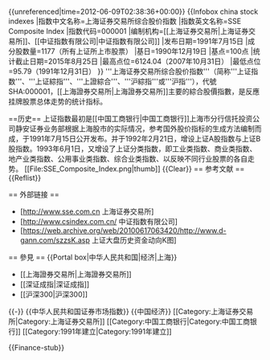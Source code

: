 {{unreferenced|time=2012-06-09T02:38:36+00:00}}
{{Infobox china stock indexes
|指数中文名称=上海证券交易所综合股价指数
|指数英文名称=SSE Composite Index
|指数代码=000001
|编制机构=[[上海证券交易所|上海证券交易所]]、[[中证指数有限公司|中证指数有限公司]]
|发布日期=1991年7月15日
|成分股数量=1177（所有上证所上市股票）
|基日=1990年12月19日
|基点=100点
|统计截止日期=2015年8月25日
|最高点位=6124.04（2007年10月31日）
|最低点位=95.79（1991年12月31日）
}}
'''上海证券交易所综合股价指数'''（简称'''上证指数'''、'''上证綜指'''、'''上證綜合'''、'''沪綜指'''或'''沪指'''），代號SHA:000001，[[上海證券交易所|上海證券交易所]]主要的綜合股價指數，是反應挂牌股票总体走势的统计指标。

==历史==
上证指数最初是[[中国工商银行|中国工商银行]]上海市分行信托投资公司静安证券业务部根据上海股市的实际情况，参考国外股价指标的生成方法编制而成，于1991年7月15日公开发布。并于1992年2月21日，增设上证A股指数与上证B股指数。1993年6月1日，又增设了上证分类指数，即工业类指数、商业类指数、地产业类指数、公用事业类指数、综合业类指数、以反映不同行业股票的各自走势。
[[File:SSE_Composite_Index.png|thumb]]
{{Clear}}
== 参考文献 ==
{{Reflist}}

== 外部链接 ==
* [http://www.sse.com.cn 上海证券交易所]
* [http://www.csindex.com.cn/ 中证指数有限公司]
* [https://web.archive.org/web/20100617063420/http://www.d-gann.com/szzsK.asp 上证大盘历史资金动向K图]

== 參見 ==
{{Portal box|中华人民共和国|经济|上海}}
* [[上海證券交易所|上海證券交易所]]
* [[深证成指|深证成指]]
* [[沪深300|沪深300]]

{{-}}
{{中华人民共和国证券市场指数}}
{{中国经济}}
[[Category:上海证券交易所|Category:上海证券交易所]]
[[Category:中国工商银行|Category:中国工商银行]]
[[Category:1991年建立|Category:1991年建立]]

{{Finance-stub}}